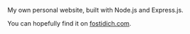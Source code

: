 My own personal website, built with Node.js and Express.js.

You can hopefully find it on [fostidich.com](https://fostidich.it).
